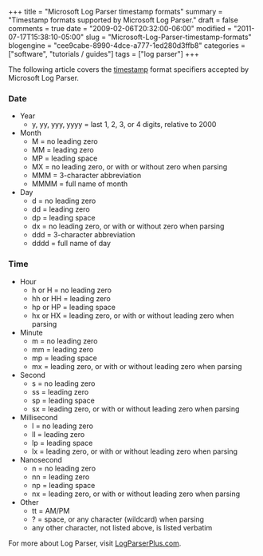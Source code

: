 +++
title = "Microsoft Log Parser timestamp formats"
summary = "Timestamp formats supported by Microsoft Log Parser."
draft = false
comments = true
date = "2009-02-06T20:32:00-06:00"
modified = "2011-07-17T15:38:10-05:00"
slug = "Microsoft-Log-Parser-timestamp-formats"
blogengine = "cee9cabe-8990-4dce-a777-1ed280d3ffb8"
categories = ["software", "tutorials / guides"]
tags = ["log parser"]
+++

<p>The following article covers the <a rel="external" href="http://logparserplus.com/Functions#function_TO_TIMESTAMP">timestamp</a> format specifiers accepted by Microsoft Log Parser.</p>
<h3>Date</h3>
<ul>
<li>
<div>Year</div>
<ul>
<li>
<div>y, yy, yyy, yyyy = last 1, 2, 3, or 4 digits, relative to 2000</div>
</li>
</ul>
</li>
<li>
<div>Month</div>
<ul>
<li>
<div>M = no leading zero</div>
</li>
<li>
<div>MM = leading zero</div>
</li>
<li>
<div>MP = leading space</div>
</li>
<li>
<div>MX = no leading zero, or with or without zero when parsing</div>
</li>
<li>
<div>MMM = 3-character abbreviation</div>
</li>
<li>
<div>MMMM = full name of month</div>
</li>
</ul>
</li>
<li>
<div>Day</div>
<ul>
<li>
<div>d = no leading zero</div>
</li>
<li>
<div>dd = leading zero</div>
</li>
<li>
<div>dp = leading space</div>
</li>
<li>
<div>dx = no leading zero, or with or without zero when parsing</div>
</li>
<li>
<div>ddd = 3-character abbreviation</div>
</li>
<li>
<div>dddd = full name of day</div>
</li>
</ul>
</li>
</ul>
<h3>Time</h3>
<ul>
<li>
<div>Hour</div>
<ul>
<li>
<div>h or H = no leading zero</div>
</li>
<li>
<div>hh or HH = leading zero</div>
</li>
<li>
<div>hp or HP = leading space</div>
</li>
<li>
<div>hx or HX = leading zero, or with or without leading zero when parsing</div>
</li>
</ul>
</li>
<li>
<div>Minute</div>
<ul>
<li>
<div>m = no leading zero</div>
</li>
<li>
<div>mm = leading zero</div>
</li>
<li>
<div>mp = leading space</div>
</li>
<li>
<div>mx = leading zero, or with or without leading zero when parsing</div>
</li>
</ul>
</li>
<li>
<div>Second</div>
<ul>
<li>
<div>s&nbsp;= no leading zero</div>
</li>
<li>
<div>ss&nbsp;= leading zero</div>
</li>
<li>
<div>sp = leading space</div>
</li>
<li>
<div>sx = leading zero, or with or without leading zero when parsing</div>
</li>
</ul>
</li>
<li>
<div>Millisecond</div>
<ul>
<li>
<div>l&nbsp;= no leading zero</div>
</li>
<li>
<div>ll&nbsp;= leading zero</div>
</li>
<li>
<div>lp = leading space</div>
</li>
<li>
<div>lx = leading zero, or with or without leading zero when parsing</div>
</li>
</ul>
</li>
<li>
<div>Nanosecond</div>
<ul>
<li>
<div>n&nbsp;= no leading zero</div>
</li>
<li>
<div>nn&nbsp;= leading zero</div>
</li>
<li>
<div>np = leading space</div>
</li>
<li>
<div>nx = leading zero, or with or without leading zero when parsing</div>
</li>
</ul>
</li>
<li>
<div>Other</div>
<ul>
<li>
<div>tt = AM/PM</div>
</li>
<li>
<div>? = space, or any character (wildcard) when parsing</div>
</li>
<li>
<div>any other character, not listed above, is listed verbatim&nbsp;</div>
</li>
</ul>
</li>
</ul>
<p>For more about Log Parser, visit <a href="http://LogParserPlus.com">LogParserPlus.com</a>.</p>
